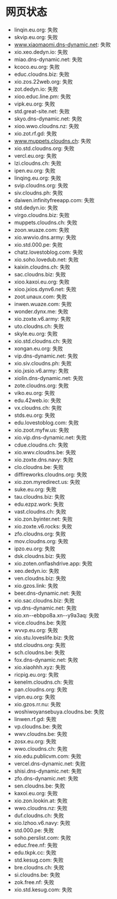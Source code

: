 # 网页状态
- linqin.eu.org: 失败
- skvip.eu.org: 失败
- www.xiaomaomi.dns-dynamic.net: 失败
- xio.xeo.dedyn.io: 失败
- miao.dns-dynamic.net: 失败
- kcoco.eu.org: 失败
- educ.cloudns.biz: 失败
- xio.zos.22web.org: 失败
- zot.dedyn.io: 失败
- xioo.educ.line.pm: 失败
- vipk.eu.org: 失败
- std.great-site.net: 失败
- skyo.dns-dynamic.net: 失败
- xioo.wwo.cloudns.nz: 失败
- xio.zot.rf.gd: 失败
- www.muppets.cloudns.ch: 失败
- xio.std.cloudns.org: 失败
- vercl.eu.org: 失败
- lzi.cloudns.ch: 失败
- ipen.eu.org: 失败
- linqing.eu.org: 失败
- svip.cloudns.org: 失败
- siv.cloudns.ph: 失败
- daiwen.infinityfreeapp.com: 失败
- std.dedyn.io: 失败
- virgo.cloudns.biz: 失败
- muppets.cloudns.ch: 失败
- zoon.wuaze.com: 失败
- xio.wwvio.dns.army: 失败
- xio.std.000.pe: 失败
- chatz.lovestoblog.com: 失败
- xio.soho.lovedub.net: 失败
- kaixin.cloudns.ch: 失败
- sac.cloudns.biz: 失败
- xioo.kaxoi.eu.org: 失败
- xioo.jxios.dynv6.net: 失败
- zoot.unaux.com: 失败
- inwen.wuaze.com: 失败
- wonder.dynx.me: 失败
- xio.zoxte.v6.army: 失败
- uto.cloudns.ch: 失败
- skyle.eu.org: 失败
- xio.std.cloudns.ch: 失败
- xongan.eu.org: 失败
- vip.dns-dynamic.net: 失败
- xio.siv.cloudns.ph: 失败
- xio.jxsio.v6.army: 失败
- xiolin.dns-dynamic.net: 失败
- zote.cloudns.org: 失败
- viko.eu.org: 失败
- edu.42web.io: 失败
- vx.cloudns.ch: 失败
- stds.eu.org: 失败
- edu.lovestoblog.com: 失败
- xio.zoot.myfw.us: 失败
- xio.vip.dns-dynamic.net: 失败
- cdue.cloudns.ch: 失败
- xio.wwv.cloudns.be: 失败
- xio.zoxte.dns.navy: 失败
- clo.cloudns.be: 失败
- diffireworks.cloudns.org: 失败
- xio.zon.myredirect.us: 失败
- suke.eu.org: 失败
- tau.cloudns.biz: 失败
- edu.ezpz.work: 失败
- vast.cloudns.ch: 失败
- xio.zon.byinter.net: 失败
- xio.zoxte.v6.rocks: 失败
- zfo.cloudns.org: 失败
- mov.cloudns.org: 失败
- ipzo.eu.org: 失败
- dsk.cloudns.biz: 失败
- xio.zoten.onflashdrive.app: 失败
- xeo.dedyn.io: 失败
- ven.cloudns.biz: 失败
- xio.gzos.link: 失败
- beer.dns-dynamic.net: 失败
- xio.sac.cloudns.biz: 失败
- vp.dns-dynamic.net: 失败
- xio.xn--ebbpo8a.xn--y9a3aq: 失败
- vice.cloudns.be: 失败
- wvvp.eu.org: 失败
- xio.stu.loveslife.biz: 失败
- std.cloudns.org: 失败
- sch.cloudns.be: 失败
- fox.dns-dynamic.net: 失败
- xio.xiaohhh.xyz: 失败
- ricpig.eu.org: 失败
- kenelm.cloudns.ch: 失败
- pan.cloudns.org: 失败
- vipn.eu.org: 失败
- xio.gzos.rr.nu: 失败
- woshiwoyansebuya.cloudns.be: 失败
- linwen.rf.gd: 失败
- vp.cloudns.be: 失败
- wwv.cloudns.be: 失败
- zosx.eu.org: 失败
- wwo.cloudns.ch: 失败
- xio.edu.publicvm.com: 失败
- vercel.dns-dynamic.net: 失败
- shisi.dns-dynamic.net: 失败
- zfo.dns-dynamic.net: 失败
- sen.cloudns.be: 失败
- kaxoi.eu.org: 失败
- xio.zon.lookin.at: 失败
- wwo.cloudns.nz: 失败
- duf.cloudns.ch: 失败
- xio.lzhoo.v6.navy: 失败
- std.000.pe: 失败
- soho.perslist.com: 失败
- educ.free.nf: 失败
- edu.tkpk.cc: 失败
- std.kesug.com: 失败
- bre.cloudns.ch: 失败
- si.cloudns.be: 失败
- zok.free.nf: 失败
- xio.std.kesug.com: 失败
